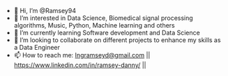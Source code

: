 - 👋 Hi, I’m @Ramsey94
- 👀 I’m interested in Data Science, Biomedical signal processing algorithms, Music, Python, Machine learning and others
- 🌱 I’m currently learning Software development and Data Science
- 💞️ I’m looking to collaborate on different projects to enhance my skills as a Data Engineer
- 📫 How to reach me: Ingramseyd@gmail.com || https://www.linkedin.com/in/ramsey-danny/ || 

<!---
Ramsey94/Ramsey94 is a ✨ special ✨ repository because its `README.md` (this file) appears on your GitHub profile.
You can click the Preview link to take a look at your changes.
--->

